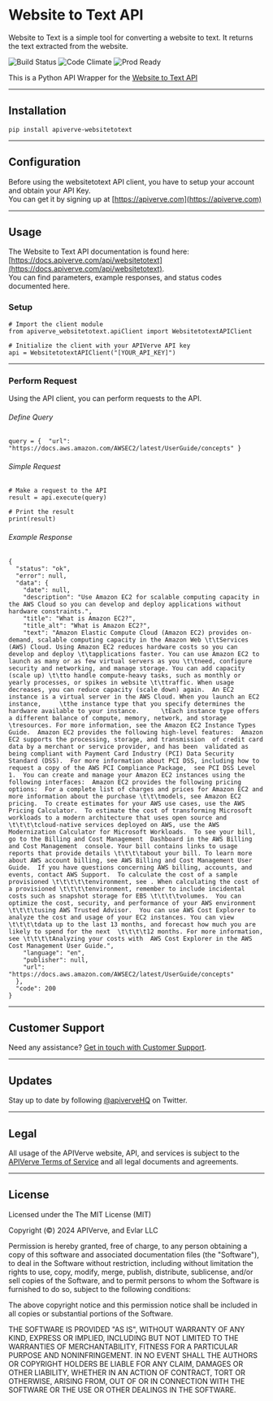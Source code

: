 Website to Text API
============

Website to Text is a simple tool for converting a website to text. It returns the text extracted from the website.

![Build Status](https://img.shields.io/badge/build-passing-green)
![Code Climate](https://img.shields.io/badge/maintainability-B-purple)
![Prod Ready](https://img.shields.io/badge/production-ready-blue)

This is a Python API Wrapper for the [Website to Text API](https://apiverve.com/marketplace/api/websitetotext)

---

## Installation
	pip install apiverve-websitetotext

---

## Configuration

Before using the websitetotext API client, you have to setup your account and obtain your API Key.  
You can get it by signing up at [https://apiverve.com](https://apiverve.com)

---

## Usage

The Website to Text API documentation is found here: [https://docs.apiverve.com/api/websitetotext](https://docs.apiverve.com/api/websitetotext).  
You can find parameters, example responses, and status codes documented here.

### Setup

```
# Import the client module
from apiverve_websitetotext.apiClient import WebsitetotextAPIClient

# Initialize the client with your APIVerve API key
api = WebsitetotextAPIClient("[YOUR_API_KEY]")
```

---


### Perform Request
Using the API client, you can perform requests to the API.

###### Define Query

```
query = {  "url": "https://docs.aws.amazon.com/AWSEC2/latest/UserGuide/concepts" }
```

###### Simple Request

```
# Make a request to the API
result = api.execute(query)

# Print the result
print(result)
```

###### Example Response

```
{
  "status": "ok",
  "error": null,
  "data": {
    "date": null,
    "description": "Use Amazon EC2 for scalable computing capacity in the AWS Cloud so you can develop and deploy applications without hardware constraints.",
    "title": "What is Amazon EC2?",
    "title_alt": "What is Amazon EC2?",
    "text": "Amazon Elastic Compute Cloud (Amazon EC2) provides on-demand, scalable computing capacity in the Amazon Web \t\tServices (AWS) Cloud. Using Amazon EC2 reduces hardware costs so you can develop and deploy \t\tapplications faster. You can use Amazon EC2 to launch as many or as few virtual servers as you \t\tneed, configure security and networking, and manage storage. You can add capacity (scale up) \t\tto handle compute-heavy tasks, such as monthly or yearly processes, or spikes in website \t\ttraffic. When usage decreases, you can reduce capacity (scale down) again.  An EC2 instance is a virtual server in the AWS Cloud. When you launch an EC2 instance,     \tthe instance type that you specify determines the hardware available to your instance.      \tEach instance type offers a different balance of compute, memory, network, and storage      \tresources. For more information, see the Amazon EC2 Instance Types Guide.  Amazon EC2 provides the following high-level features:  Amazon EC2 supports the processing, storage, and transmission  of credit card data by a merchant or service provider, and has been  validated as being compliant with Payment Card Industry (PCI) Data Security Standard (DSS).  For more information about PCI DSS, including how to request a copy of the AWS PCI Compliance Package,  see PCI DSS Level 1.  You can create and manage your Amazon EC2 instances using the following interfaces:  Amazon EC2 provides the following pricing options:  For a complete list of charges and prices for Amazon EC2 and more information about the purchase \t\t\tmodels, see Amazon EC2 pricing.  To create estimates for your AWS use cases, use the AWS Pricing Calculator.  To estimate the cost of transforming Microsoft  workloads to a modern architecture that uses open source and \t\t\t\tcloud-native services deployed on AWS, use the AWS  Modernization Calculator for Microsoft Workloads.  To see your bill, go to the Billing and Cost Management  Dashboard in the AWS Billing and Cost Management  console. Your bill contains links to usage reports that provide details \t\t\t\tabout your bill. To learn more about AWS account billing, see AWS Billing and Cost Management User  Guide.  If you have questions concerning AWS billing, accounts, and events, contact AWS Support.  To calculate the cost of a sample provisioned \t\t\t\t\tenvironment, see . When calculating the cost of a provisioned \t\t\t\tenvironment, remember to include incidental costs such as snapshot storage for EBS \t\t\t\tvolumes.  You can optimize the cost, security, and performance of your AWS environment \t\t\t\tusing AWS Trusted Advisor.  You can use AWS Cost Explorer to analyze the cost and usage of your EC2 instances. You can view  \t\t\t\tdata up to the last 13 months, and forecast how much you are likely to spend for the next  \t\t\t\t12 months. For more information, see \t\t\t\tAnalyzing your costs with  AWS Cost Explorer in the AWS Cost Management User Guide.",
    "language": "en",
    "publisher": null,
    "url": "https://docs.aws.amazon.com/AWSEC2/latest/UserGuide/concepts"
  },
  "code": 200
}
```

---

## Customer Support

Need any assistance? [Get in touch with Customer Support](https://apiverve.com/contact).

---

## Updates
Stay up to date by following [@apiverveHQ](https://twitter.com/apiverveHQ) on Twitter.

---

## Legal

All usage of the APIVerve website, API, and services is subject to the [APIVerve Terms of Service](https://apiverve.com/terms) and all legal documents and agreements.

---

## License
Licensed under the The MIT License (MIT)

Copyright (&copy;) 2024 APIVerve, and Evlar LLC

Permission is hereby granted, free of charge, to any person obtaining a copy of this software and associated documentation files (the "Software"), to deal in the Software without restriction, including without limitation the rights to use, copy, modify, merge, publish, distribute, sublicense, and/or sell copies of the Software, and to permit persons to whom the Software is furnished to do so, subject to the following conditions:

The above copyright notice and this permission notice shall be included in all copies or substantial portions of the Software.

THE SOFTWARE IS PROVIDED "AS IS", WITHOUT WARRANTY OF ANY KIND, EXPRESS OR IMPLIED, INCLUDING BUT NOT LIMITED TO THE WARRANTIES OF MERCHANTABILITY, FITNESS FOR A PARTICULAR PURPOSE AND NONINFRINGEMENT. IN NO EVENT SHALL THE AUTHORS OR COPYRIGHT HOLDERS BE LIABLE FOR ANY CLAIM, DAMAGES OR OTHER LIABILITY, WHETHER IN AN ACTION OF CONTRACT, TORT OR OTHERWISE, ARISING FROM, OUT OF OR IN CONNECTION WITH THE SOFTWARE OR THE USE OR OTHER DEALINGS IN THE SOFTWARE.